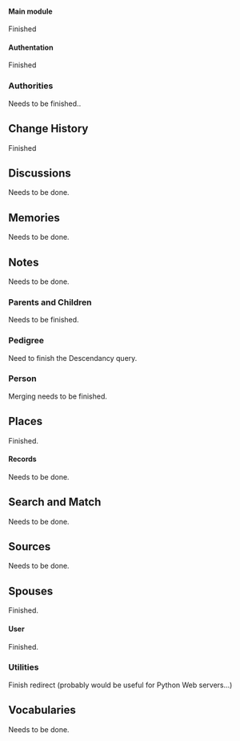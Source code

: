 #### Main module

Finished

#### Authentation

Finished

### Authorities

Needs to be finished..

## Change History

Finished

## Discussions

Needs to be done.

## Memories

Needs to be done.

## Notes

Needs to be done.

### Parents and Children

Needs to be finished.

### Pedigree

Need to finish the Descendancy query.

### Person

Merging needs to be finished.

## Places

Finished.

#### Records

Needs to be done.

## Search and Match

Needs to be done.

## Sources

Needs to be done.

## Spouses

Finished.

#### User

Finished.

### Utilities

Finish redirect (probably would be useful for Python Web servers...)

## Vocabularies

Needs to be done.